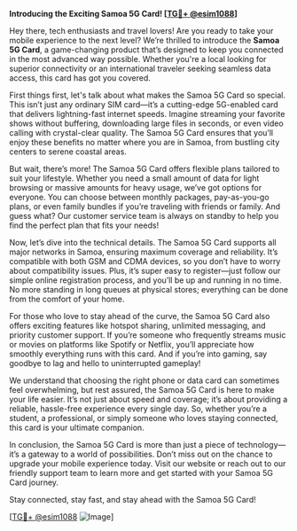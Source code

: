 **Introducing the Exciting Samoa 5G Card! [[TG💪+ @esim1088](https://t.me/s/esim1088)]**

Hey there, tech enthusiasts and travel lovers! Are you ready to take your mobile experience to the next level? We’re thrilled to introduce the **Samoa 5G Card**, a game-changing product that’s designed to keep you connected in the most advanced way possible. Whether you're a local looking for superior connectivity or an international traveler seeking seamless data access, this card has got you covered.

First things first, let's talk about what makes the Samoa 5G Card so special. This isn’t just any ordinary SIM card—it’s a cutting-edge 5G-enabled card that delivers lightning-fast internet speeds. Imagine streaming your favorite shows without buffering, downloading large files in seconds, or even video calling with crystal-clear quality. The Samoa 5G Card ensures that you’ll enjoy these benefits no matter where you are in Samoa, from bustling city centers to serene coastal areas.

But wait, there’s more! The Samoa 5G Card offers flexible plans tailored to suit your lifestyle. Whether you need a small amount of data for light browsing or massive amounts for heavy usage, we’ve got options for everyone. You can choose between monthly packages, pay-as-you-go plans, or even family bundles if you’re traveling with friends or family. And guess what? Our customer service team is always on standby to help you find the perfect plan that fits your needs!

Now, let’s dive into the technical details. The Samoa 5G Card supports all major networks in Samoa, ensuring maximum coverage and reliability. It’s compatible with both GSM and CDMA devices, so you don’t have to worry about compatibility issues. Plus, it’s super easy to register—just follow our simple online registration process, and you’ll be up and running in no time. No more standing in long queues at physical stores; everything can be done from the comfort of your home.

For those who love to stay ahead of the curve, the Samoa 5G Card also offers exciting features like hotspot sharing, unlimited messaging, and priority customer support. If you’re someone who frequently streams music or movies on platforms like Spotify or Netflix, you’ll appreciate how smoothly everything runs with this card. And if you’re into gaming, say goodbye to lag and hello to uninterrupted gameplay!

We understand that choosing the right phone or data card can sometimes feel overwhelming, but rest assured, the Samoa 5G Card is here to make your life easier. It’s not just about speed and coverage; it’s about providing a reliable, hassle-free experience every single day. So, whether you’re a student, a professional, or simply someone who loves staying connected, this card is your ultimate companion.

In conclusion, the Samoa 5G Card is more than just a piece of technology—it’s a gateway to a world of possibilities. Don’t miss out on the chance to upgrade your mobile experience today. Visit our website or reach out to our friendly support team to learn more and get started with your Samoa 5G Card journey.

Stay connected, stay fast, and stay ahead with the Samoa 5G Card! 

[[TG💪+ @esim1088](https://t.me/s/esim1088) ![Image](https://i.postimg.cc/Y0z9fWf4/image.png)]